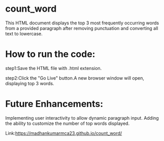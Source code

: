 # count_word


This HTML document displays the top 3 most frequently occurring words from a provided paragraph after removing punctuation and converting all text to lowercase.

# How to run the code:

step1:Save the HTML file with .html extension.

step2:Click the "Go Live" button.A new browser window will open, displaying top 3 words.

# Future Enhancements:

Implementing user interactivity to allow dynamic paragraph input. Adding the ability to customize the number of top words displayed.

Link:https://madhankumarmca23.github.io/count_word/ 
